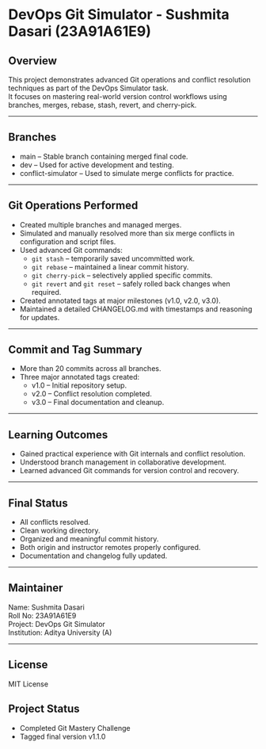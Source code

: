 # DevOps Git Simulator - Sushmita Dasari (23A91A61E9)

## Overview
This project demonstrates advanced Git operations and conflict resolution techniques as part of the DevOps Simulator task.  
It focuses on mastering real-world version control workflows using branches, merges, rebase, stash, revert, and cherry-pick.

---

## Branches
- main – Stable branch containing merged final code.  
- dev – Used for active development and testing.  
- conflict-simulator – Used to simulate merge conflicts for practice.  

---

## Git Operations Performed
- Created multiple branches and managed merges.  
- Simulated and manually resolved more than six merge conflicts in configuration and script files.  
- Used advanced Git commands:
  - `git stash` – temporarily saved uncommitted work.  
  - `git rebase` – maintained a linear commit history.  
  - `git cherry-pick` – selectively applied specific commits.  
  - `git revert` and `git reset` – safely rolled back changes when required.  
- Created annotated tags at major milestones (v1.0, v2.0, v3.0).  
- Maintained a detailed CHANGELOG.md with timestamps and reasoning for updates.  

---

## Commit and Tag Summary
- More than 20 commits across all branches.  
- Three major annotated tags created:  
  - v1.0 – Initial repository setup.  
  - v2.0 – Conflict resolution completed.  
  - v3.0 – Final documentation and cleanup.  

---

## Learning Outcomes
- Gained practical experience with Git internals and conflict resolution.  
- Understood branch management in collaborative development.  
- Learned advanced Git commands for version control and recovery.  

---

## Final Status
- All conflicts resolved.  
- Clean working directory.  
- Organized and meaningful commit history.  
- Both origin and instructor remotes properly configured.  
- Documentation and changelog fully updated.  

---

## Maintainer
Name: Sushmita Dasari  
Roll No: 23A91A61E9  
Project: DevOps Git Simulator  
Institution: Aditya University (A)  

---

## License
MIT License

## Project Status
- Completed Git Mastery Challenge
- Tagged final version v1.1.0

